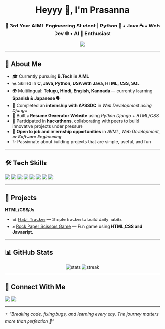 <h1 align="center">Heyyy 👋, I'm Prasanna</h1>
<h3 align="center">🚀 3rd Year AIML Engineering Student | Python 🐍 • Java ☕ • Web Dev 🌐 • AI 🤖 Enthusiast</h3>

<p align="center">
  <img src="https://img.shields.io/badge/Open%20to%20Work-brightgreen?style=for-the-badge&logo=linkedin" />
</p>

---

## 🌟 About Me  
- 🎓 Currently pursuing **B.Tech in AIML**  
- 💻 Skilled in **C, Java, Python, DSA with Java, HTML, CSS, SQL**  
- 🌍 Multilingual: **Telugu, Hindi, English, Kannada** — currently learning **Spanish & Japanese** 🗣️  
- 💼 Completed an **internship with APSSDC** in *Web Development using Django*  
- 🔨 Built a **Resume Generator Website** using *Python Django + HTML/CSS*  
- 🤝 Participated in **hackathons**, collaborating with peers to build innovative projects under pressure  
- 📢 **Open to job and internship opportunities** in *AI/ML, Web Development, or Software Engineering*  
- ✨ Passionate about building projects that are simple, useful, and fun  

---

## 🛠️ Tech Skills  
<p>
  <img src="https://img.shields.io/badge/C-00599C?style=for-the-badge&logo=c&logoColor=white"/>
  <img src="https://img.shields.io/badge/Java-007396?style=for-the-badge&logo=java&logoColor=white"/>
  <img src="https://img.shields.io/badge/Python-3776AB?style=for-the-badge&logo=python&logoColor=white"/>
  <img src="https://img.shields.io/badge/DSA-orange?style=for-the-badge&logo=databricks&logoColor=white"/>
  <img src="https://img.shields.io/badge/HTML5-E34F26?style=for-the-badge&logo=html5&logoColor=white"/>
  <img src="https://img.shields.io/badge/CSS3-1572B6?style=for-the-badge&logo=css3&logoColor=white"/>
  <img src="https://img.shields.io/badge/SQL-4479A1?style=for-the-badge&logo=mysql&logoColor=white"/>
  <img src="https://img.shields.io/badge/Django-092E20?style=for-the-badge&logo=django&logoColor=white"/>
</p>

---

## 🚀 Projects  
 **HTML/CSS/Js**  
- 📊 [Habit Tracker](https://github.com/Prasanna6725/Habit-Tracker-project) — Simple tracker to build daily habits  
- ✊ [Rock Paper Scissors Game](https://github.com/Prasanna6725/rock-paper-scissors) — Fun game using **HTML,CSS and Javasript.** 
---

## 📊 GitHub Stats  
<p align="center">
  <img src="https://github-readme-stats.vercel.app/api?username=Prasanna6725&show_icons=true&theme=tokyonight" alt="stats" />
  <img src="https://github-readme-streak-stats.herokuapp.com/?user=Prasanna6725&theme=tokyonight" alt="streak" />
</p>

---

## 🔗 Connect With Me  
<p>
  <!-- <a href="https://www.linkedin.com/in/prasanna-seshagiri-aa598a2a4/" target="_blank"> -->
    <img src="https://img.shields.io/badge/LinkedIn-blue?style=for-the-badge&logo=linkedin"/>
  </a>
  <a href="seshagiriprasanna005@gmail.com">
    <img src="https://img.shields.io/badge/Email-D14836?style=for-the-badge&logo=gmail&logoColor=white"/>
  </a>
</p>

---

⭐ *“Breaking code, fixing bugs, and learning every day. The journey matters more than perfection 🚀”*
